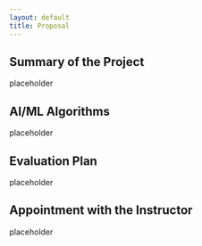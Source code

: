```yaml
---
layout: default
title: Proposal
---
```


## Summary of the Project
<!---
In a paragraph or so, mention the main idea behind your project. At the very least, you should have a sentencethat clearly explains the
input/output semantics of your project, i.e. what information will it take as input, andwhat will it produce. Mention any applications,
if any, for your project.)
--->
placeholder

## AI/ML Algorithms
<!--- 
In a single sentence, mention the AI and ML algorithm(s) you anticipate using for your project. It does not
have to be a detailed description of the algorithm, even the sub-area of the field is sufficient. Examples of this
include “planning with dynamic programming”, “reinforcement learning with neural function approximator”,
“deep learning for images”, “min-max tree search with pruning”, and so on.
--->
placeholder

## Evaluation Plan
<!--- 
As described in class, mention how you will evaluate the success of your project. In a paragraph, focus on the
quantitative evaluation: what are the metrics, what are the baselines, how much you expect your approach to
improve the metric by, what data will you evaluate on, etc. In another paragraph, describe what qualitative analysis
you will show to verify the project works, such as what are the sanity cases for the approach, how will you visualize
the internals of the algorithm to verify it works, what’s your moonshot case, i.e. it’ll be awesome and impressive if
you get there. Note that these are not promises, we’re not going to hold you to what you say here, but we want to
see if you are able to think about evaluation of your project in a critical manner.
--->
placeholder

## Appointment with the Instructor
<!---
One member of the group should take an appointment with the instructor in the week starting 4/23 (or 4/30, if
no slots are available). Select a time such that all members of the group can attend, unless one or more members
of your group can absolutely not make any of the available times. In the proposal page, mention the date and time
you have reserved the appointment for.
Use the following link to make your appointment: https://calendly.com/sameersingh/office-hours
--->
placeholder
